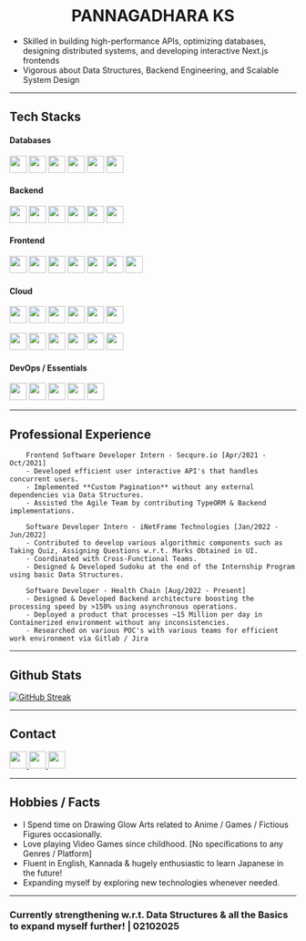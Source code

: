 <h1 align='center' >PANNAGADHARA KS</h1>

* Skilled in building high-performance APIs, optimizing databases, designing distributed systems, and developing interactive Next.js frontends<br/>
* Vigorous about Data Structures, Backend Engineering, and Scalable System Design

---

## Tech Stacks

#### Databases
<p align="left">
	<img src="https://img.shields.io/badge/PostgreSQL-316192?style=for-the-badge&logo=postgresql&logoColor=white" height="30" />
	<img src="https://img.shields.io/badge/Microsoft%20SQL%20Server-CC2927?style=for-the-badge&logo=microsoft%20sql%20server&logoColor=white" height="30" />
	<img src="https://img.shields.io/badge/MySQL-005C84?style=for-the-badge&logo=mysql&logoColor=white" height="30" />
	<img src="https://img.shields.io/badge/MongoDB-4EA94B?style=for-the-badge&logo=mongodb&logoColor=white" height="30" />
	<img src="https://img.shields.io/badge/firebase-ffca28?style=for-the-badge&logo=firebase&logoColor=black" height="30" />
	<img src="https://img.shields.io/badge/redis-%23DD0031.svg?&style=for-the-badge&logo=redis&logoColor=white" height="30" />
</p>

#### Backend
<p align="left">
	<img src="https://img.shields.io/badge/Go-00ADD8?style=for-the-badge&logo=go&logoColor=white" height="30" />
	<img src="https://img.shields.io/badge/c++-007ACE?style=for-the-badge&logo=c++&logoColor=white" height="30" />
	<img src="https://img.shields.io/badge/JavaScript-323330?style=for-the-badge&logo=javascript&logoColor=F7DF1E" height="30" />
	<img src="https://img.shields.io/badge/TypeScript-007ACC?style=for-the-badge&logo=typescript&logoColor=white" height="30" />
	<img src="https://img.shields.io/badge/Node%20js-339933?style=for-the-badge&logo=nodedotjs&logoColor=white" height="30" />
	<img src="https://img.shields.io/badge/typeorm-FE0803?style=for-the-badge&logo=typeorm&logoColor=white" height="30" />
</p>

#### Frontend
<p align="left">
	<img src="https://img.shields.io/badge/React-20232A?style=for-the-badge&logo=react&logoColor=61DAFB" height="30" />
	<img src="https://img.shields.io/badge/next%20js-000000?style=for-the-badge&logo=nextdotjs&logoColor=white" height="30" />
	<img src="https://img.shields.io/badge/Redux-593D88?style=for-the-badge&logo=redux&logoColor=white" height="30" />
	<img src="https://img.shields.io/badge/Tailwind_CSS-38B2AC?style=for-the-badge&logo=tailwind-css&logoColor=white" height="30" />
	<img src="https://img.shields.io/badge/ThreeJs-black?style=for-the-badge&logo=three.js&logoColor=white" height="30" />
	<img src="https://img.shields.io/badge/html5-%23E34F26.svg?style=for-the-badge&logo=html5&logoColor=white" height="30" />
	<img src="https://img.shields.io/badge/css3-%231572B6.svg?style=for-the-badge&logo=css3&logoColor=white" height="30" />
</p>

#### Cloud
<p align="left">
	<img src="https://img.shields.io/badge/azure-0089D6?style=for-the-badge&logo=microsoft-azure&logoColor=white" height="30" />
	<img src="https://img.shields.io/badge/>>>-black?style=for-the-badge" height="30" />
	<img src="https://img.shields.io/badge/container_apps-0089Df?style=for-the-badge&logo=microsoft-azure&logoColor=white" height="30" />
	<img src="https://img.shields.io/badge/service_bus_queue-0089Df?style=for-the-badge&logo=microsoft-azure&logoColor=white" height="30" />
	<img src="https://img.shields.io/badge/storage_blob-0089Df?style=for-the-badge&logo=microsoft-azure&logoColor=white" height="30" />
	<img src="https://img.shields.io/badge/health_data_services-0089Df?style=for-the-badge&logo=microsoft-azure&logoColor=white" height="30" />
</p>
<p align="left">
	<img src="https://img.shields.io/badge/AWS-FF9900?style=for-the-badge&logo=amazonwebservices&logoColor=white" height="30" />
	<img src="https://img.shields.io/badge/>>>-black?style=for-the-badge" height="30" />
	<img src="https://img.shields.io/badge/EC2-FF9933?style=for-the-badge&logo=microsoft-azure&logoColor=white" height="30" />
	<img src="https://img.shields.io/badge/SQS-FF9933?style=for-the-badge&logo=microsoft-azure&logoColor=white" height="30" />
	<img src="https://img.shields.io/badge/S3-FF9933?style=for-the-badge&logo=microsoft-azure&logoColor=white" height="30" />
	<img src="https://img.shields.io/badge/Healthlake-FF9933?style=for-the-badge&logo=microsoft-azure&logoColor=white" height="30" />
</p>

#### DevOps / Essentials
<p align="left">
	<img src="https://img.shields.io/badge/Docker-2CA5E0?style=for-the-badge&logo=docker&logoColor=white" height="30" />
	<img src="https://img.shields.io/badge/Kubernetes-3069DE?style=for-the-badge&logo=kubernetes&logoColor=white" height="30" />
	<img src="https://img.shields.io/badge/Shell_Script-121011?style=for-the-badge&logo=gnu-bash&logoColor=white" height="30" />
	<img src="https://img.shields.io/badge/GIT-E44C30?style=for-the-badge&logo=git&logoColor=white" height="30" />
	<img src="https://img.shields.io/badge/Jira-0052CC?style=for-the-badge&logo=Jira&logoColor=white" height="30" />
</p>

---

## Professional Experience
```
	Frontend Software Developer Intern - Secqure.io [Apr/2021 - Oct/2021]
	- Developed efficient user interactive API's that handles concurrent users.
	- Implemented **Custom Pagination** without any external dependencies via Data Structures.
	- Assisted the Agile Team by contributing TypeORM & Backend implementations.
```
```
	Software Developer Intern - iNetFrame Technologies [Jan/2022 - Jun/2022]
	- Contributed to develop various algorithmic components such as Taking Quiz, Assigning Questions w.r.t. Marks Obtained in UI.
	- Coordinated with Cross-Functional Teams.
	- Designed & Developed Sudoku at the end of the Internship Program using basic Data Structures.
```
```
	Software Developer - Health Chain [Aug/2022 - Present]
	- Designed & Developed Backend architecture boosting the processing speed by >150% using asynchronous operations.
	- Deployed a product that processes ~15 Million per day in Containerized environment without any inconsistencies.
	- Researched on various POC's with various teams for efficient work environment via Gitlab / Jira  
```

---

## Github Stats
[![GitHub Streak](https://streak-stats.demolab.com?user=PannagadharaKS&theme=dark)](https://git.io/streak-stats)

---

## Contact
<p align="left">
	<a href="mailto:pannaga1123@gmail.com" >
		<img src="https://img.shields.io/badge/Gmail-D14836?style=for-the-badge&logo=gmail&logoColor=white" height="30" />
	</a>
	<a href="https://www.linkedin.com/in/pannagadhara-kittandur-shashidhar-4721121a5/" >
		<img src="https://img.shields.io/badge/LinkedIn-0077B5?style=for-the-badge&logo=linkedin&logoColor=white" height="30" />
	</a>
	<a href="https://github.com/PannagadharaKS" >
		<img src="https://img.shields.io/badge/GitHub-100000?style=for-the-badge&logo=github&logoColor=white" height="30" />
	</a>
</p>

---

## Hobbies / Facts
* I Spend time on Drawing Glow Arts related to Anime / Games / Fictious Figures occasionally.
* Love playing Video Games since childhood. [No specifications to any Genres / Platform]
* Fluent in English, Kannada & hugely enthusiastic to learn Japanese in the future!
* Expanding myself by exploring new technologies whenever needed.

---

### Currently strengthening w.r.t. Data Structures & all the Basics to expand myself further! | 02102025
